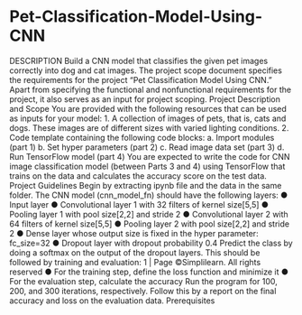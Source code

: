 # Pet-Classification-Model-Using-CNN
DESCRIPTION  Build a CNN model that classifies the given pet images correctly into dog and cat images.   The project scope document specifies the requirements for the project “Pet Classification Model Using CNN.” Apart from specifying the functional and nonfunctional requirements for the project, it also serves as an input for project scoping.   Project Description and Scope   You are provided with the following resources that can be used as inputs for your model:   1. A collection of images of pets, that is, cats and dogs. These images are of   different sizes with varied lighting conditions. 2. Code template containing the following code blocks:   a. Import modules (part 1) b. Set hyper parameters (part 2) c. Read image data set (part 3) d. Run TensorFlow model (part 4)   You are expected to write the code for CNN image classification model (between Parts 3 and 4) using TensorFlow that trains on the data and calculates the accuracy score on the test data.   Project Guidelines   Begin by extracting ipynb file and the data in the same folder. The CNN model (cnn_model_fn) should have the following layers:   ● Input layer   ● Convolutional layer 1 with 32 filters of kernel size[5,5]   ● Pooling layer 1 with pool size[2,2] and stride 2   ● Convolutional layer 2 with 64 filters of kernel size[5,5]   ● Pooling layer 2 with pool size[2,2] and stride 2   ● Dense layer whose output size is fixed in the hyper parameter: fc_size=32   ● Dropout layer with dropout probability 0.4   Predict the class by doing a softmax on the output of the dropout layers.   This should be followed by training and evaluation:   1 | Page ©Simplilearn. All rights reserved   ● For the training step, define the loss function and minimize it   ● For the evaluation step, calculate the accuracy   Run the program for 100, 200, and 300 iterations, respectively. Follow this by a report on the final accuracy and loss on the evaluation data.   Prerequisites 
